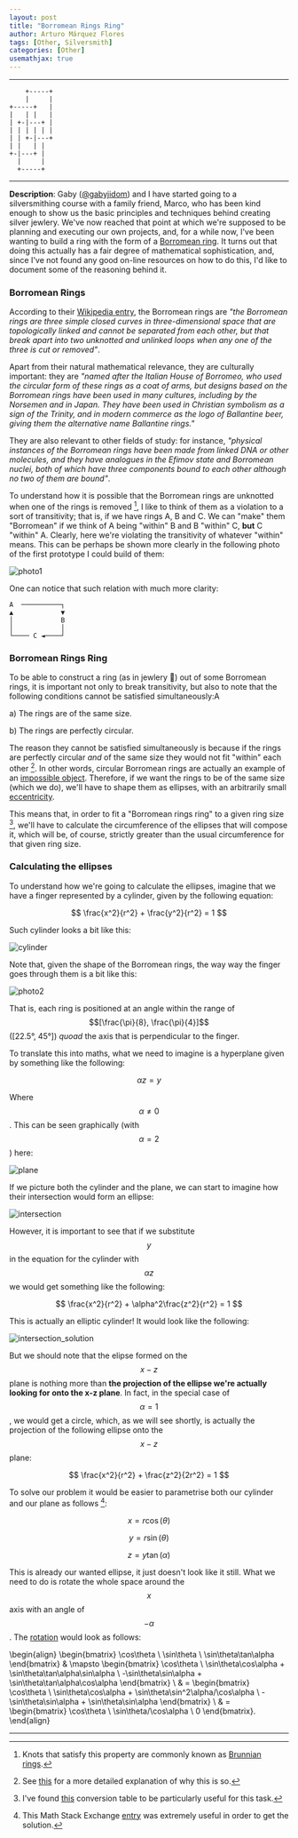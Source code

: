 ```yaml
---
layout: post
title: "Borromean Rings Ring"
author: Arturo Márquez Flores
tags: [Other, Silversmith]
categories: [Other]
usemathjax: true
---
```


---
```
    +-----+
    |     |
+-----+   |
|   | |   |
| +-|---+ |
| | | | | |
| | +-|---+
| |   | |
+-|---+ |
  |     |
  +-----+
```
---

**Description**: Gaby ([@gabyjidom](https://www.instagram.com/gabyjidom/)) and I have started going to a silversmithing course with a family friend, Marco, who has been kind enough to show us the basic principles and techniques behind creating silver jewlery. We've now reached that point at which we're supposed to be planning and executing our own projects, and, for a while now, I've been wanting to build a ring with the form of a [Borromean ring](https://en.wikipedia.org/wiki/Borromean_rings). It turns out that doing this actually has a fair degree of mathematical sophistication, and, since I've not found any good on-line resources on how to do this, I'd like to document some of the reasoning behind it.


### Borromean Rings

According to their [Wikipedia entry](), the Borromean rings are _"the Borromean rings are three simple closed curves in three-dimensional space that are topologically linked and cannot be separated from each other, but that break apart into two unknotted and unlinked loops when any one of the three is cut or removed"_.

Apart from their natural mathematical relevance, they are culturally important: they are _"named after the Italian House of Borromeo, who used the circular form of these rings as a coat of arms, but designs based on the Borromean rings have been used in many cultures, including by the Norsemen and in Japan. They have been used in Christian symbolism as a sign of the Trinity, and in modern commerce as the logo of Ballantine beer, giving them the alternative name Ballantine rings."_

They are also relevant to other fields of study: for instance, _"physical instances of the Borromean rings have been made from linked DNA or other molecules, and they have analogues in the Efimov state and Borromean nuclei, both of which have three components bound to each other although no two of them are bound"_.

To understand how it is possible that the Borromean rings are unknotted when one of the rings is removed [^1], I like to think of them as a violation to a sort of transitivity; that is, if we have rings A, B and C. We can "make" them "Borromean" if we think of A being "within" B and B "within" C, **but** C "within" A. Clearly, here we're violating the transitivity of whatever "within" means. This can be perhaps be shown more clearly in the following photo of the first prototype I could build of them:

![photo1](https://raw.githubusercontent.com/arturomf94/arturomf94.github.io/master/images/borromean_rings/photo1.jpeg)

One can notice that such relation with much more clarity:

```
A  ──────────┐
▲            ▼
│            B
│            │
└──── C ◄────┘
```

### Borromean Rings Ring

To be able to construct a ring (as in jewlery 💍) out of some Borromean rings, it is important not only to break transitivity, but also to note that the following conditions cannot be satisfied simultaneously:A

a) The rings are of the same size.

b) The rings are perfectly circular.

The reason they cannot be satisfied simultaneously is because if the rings are perfectly circular *and* of the same size they would not fit "within" each other [^2]. In other words, circular Borromean rings are actually an example of an [impossible object](https://en.wikipedia.org/wiki/Impossible_object). Therefore, if we want the rings to be of the same size (which we do), we'll have to shape them as ellipses, with an arbitrarily small [eccentricity](https://en.wikipedia.org/wiki/Eccentricity_(mathematics)).

This means that, in order to fit a "Borromean rings ring" to a given ring size [^3], we'll have to calculate the circumference of the ellipses that will compose it, which will be, of course, strictly greater than the usual circumference for that given ring size.

### Calculating the ellipses

To understand how we're going to calculate the ellipses, imagine that we have a finger represented by a cylinder, given by the following equation:

$$ \frac{x^2}{r^2} + \frac{y^2}{r^2} = 1 $$

Such cylinder looks a bit like this:

![cylinder](https://raw.githubusercontent.com/arturomf94/arturomf94.github.io/master/images/borromean_rings/cylinder.png)

Note that, given the shape of the Borromean rings, the way way the finger goes through them is a bit like this:

![photo2](https://raw.githubusercontent.com/arturomf94/arturomf94.github.io/master/images/borromean_rings/photo2.jpeg)

That is, each ring is positioned at an angle within the range of $$[\frac{\pi}{8}, \frac{\pi}{4}]$$ ([22.5°, 45°]) _quoad_ the axis that is perpendicular to the finger.

To translate this into maths, what we need to imagine is a hyperplane given by something like the following:

$$ \alpha z = y $$

Where $$\alpha \neq 0$$. This can be seen graphically (with $$\alpha = 2$$) here:

![plane](https://raw.githubusercontent.com/arturomf94/arturomf94.github.io/master/images/borromean_rings/plane.png)

If we picture both the cylinder and the plane, we can start to imagine how their intersection would form an ellipse:

![intersection](https://raw.githubusercontent.com/arturomf94/arturomf94.github.io/master/images/borromean_rings/intersection.png)

However, it is important to see that if we substitute $$y$$ in the equation for the cylinder with $$\alpha z$$ we would get something like the following:

$$ \frac{x^2}{r^2} + \alpha^2\frac{z^2}{r^2} = 1 $$

This is actually an elliptic cylinder! It would look like the following:

![intersection_solution](https://raw.githubusercontent.com/arturomf94/arturomf94.github.io/master/images/borromean_rings/intersection_solution.png)

But we should note that the elipse formed on the $$x-z$$ plane is nothing more than **the projection of the ellipse we're actually looking for onto the x-z plane**. In fact, in the special case of $$\alpha = 1$$, we would get a circle, which, as we will see shortly, is actually the projection of the following ellipse onto the $$x-z$$ plane:

$$ \frac{x^2}{r^2} + \frac{z^2}{2r^2} = 1 $$


To solve our problem it would be easier to parametrise both our cylinder and our plane as follows [^4]:

$$ x = r\cos(\theta) $$

$$ y = r\sin(\theta) $$

$$ z = y\tan(\alpha) $$

This is already our wanted ellipse, it just doesn't look like it still. What we need to do is rotate the whole space around the $$x$$ axis with an angle of $$-\alpha$$. The [rotation](https://en.wikipedia.org/wiki/Rotation_matrix#Basic_rotations) would look as follows:

\begin{align}
\begin{bmatrix} \cos\theta \\ \sin\theta \\ \sin\theta\tan\alpha \end{bmatrix}
& \mapsto
\begin{bmatrix}
  \cos\theta \\
  \sin\theta\cos\alpha + \sin\theta\tan\alpha\sin\alpha \\
  -\sin\theta\sin\alpha + \sin\theta\tan\alpha\cos\alpha
\end{bmatrix} \\
& = 
\begin{bmatrix}
  \cos\theta \\
  \sin\theta\cos\alpha + \sin\theta\sin^2\alpha/\cos\alpha \\
  -\sin\theta\sin\alpha + \sin\theta\sin\alpha
\end{bmatrix} \\
& = 
\begin{bmatrix}
  \cos\theta \\
  \sin\theta/\cos\alpha \\
  0
\end{bmatrix}.
\end{align}



---

[^1]: Knots that satisfy this property are commonly known as [Brunnian rings](https://en.wikipedia.org/wiki/Brunnian_link).
[^2]: See [this](https://en.wikipedia.org/wiki/Borromean_rings#Ring_shape) for a more detailed explanation of why this is so.
[^3]: I've found [this](https://www.bikerringshop.com/pages/ring-size-chart) conversion table to be particularly useful for this task.
[^4]: This Math Stack Exchange [entry](https://math.stackexchange.com/questions/2618675/prove-that-the-intersection-of-a-cylinder-and-a-plane-forms-an-ellipse) was extremely useful in order to get the solution.
